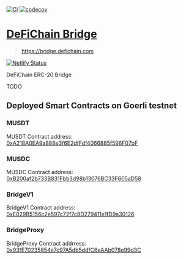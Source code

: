 [![CI](https://github.com/WavesHQ/bridge/actions/workflows/ci.yml/badge.svg)](https://github.com/WavesHQ/bridge/actions/workflows/ci.yml)
[![codecov](https://codecov.io/gh/WavesHQ/bridge/branch/main/graph/badge.svg?token=OXLL8IBZQV)](https://codecov.io/gh/WavesHQ/bridge)

# [DeFiChain Bridge](https://bridge.defichain.com)

> https://bridge.defichain.com

[![Netlify Status](https://api.netlify.com/api/v1/badges/4eaec04e-1416-4c65-843e-d7413fb81d2c/deploy-status)](https://app.netlify.com/sites/defichain-erc20-bridge/deploys)

DeFiChain ERC-20 Bridge

TODO

## Deployed Smart Contracts on Goerli testnet

### MUSDT

MUSDT Contract address: [0xA218A0EA9a888e3f6E2dfFdf4066885f596F07bF](https://goerli.etherscan.io/address/0xA218A0EA9a888e3f6E2dfFdf4066885f596F07bF)

### MUSDC

MUSDC Contract address: [0xB200af2b733B831Fbb3d98b13076BC33F605aD58](https://goerli.etherscan.io/address/0xB200af2b733B831Fbb3d98b13076BC33F605aD58)

### BridgeV1

BridgeV1 Contract address: [0xE029B5156c2e597c72f7c8D279411e1fD9a30126](https://goerli.etherscan.io/address/0xE029B5156c2e597c72f7c8D279411e1fD9a30126)

### BridgeProxy

BridgeProxy Contract addrress: [0x93fE70235854e7c97A5db5ddfC6eAAb078e99d3C](https://goerli.etherscan.io/address/0x93fE70235854e7c97A5db5ddfC6eAAb078e99d3C)
